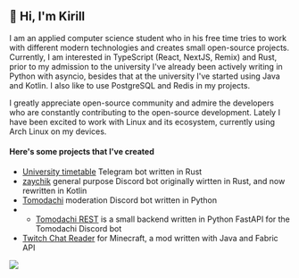 ## 👋 Hi, I'm Kirill

I am an applied computer science student who in his free time tries to work with different modern technologies and creates small open-source projects. Currently, I am interested in TypeScript (React, NextJS, Remix) and Rust, prior to my admission to the university I've already been actively writing in Python with asyncio, besides that at the university I've started using Java and Kotlin. I also like to use PostgreSQL and Redis in my projects.

I greatly appreciate open-source community and admire the developers who are constantly contributing to the open-source development. Lately I have been excited to work with Linux and its ecosystem, currently using Arch Linux on my devices.


#### Here's some projects that I've created

 - [University timetable](https://github.com/httport/uni-timetable-bot) Telegram bot written in Rust
 - [zaychik](https://github.com/httport/zaychik) general purpose Discord bot originally wirtten in Rust, and now rewritten in Kotlin
 - [Tomodachi](https://github.com/httport/tomodachi) moderation Discord bot written in Python 
 - - [Tomodachi REST](https://github.com/httport/tomodachi-rest) is a small backend written in Python FastAPI for the Tomodachi Discord bot
 - [Twitch Chat Reader](https://github.com/httport/Twitch-Chat-Reader) for Minecraft, a mod written with Java and Fabric API 


<picture>
  <source
    srcset="https://github-readme-stats.vercel.app/api/top-langs/?username=httpolar&theme=github_dark&layout=compact"
    media="(prefers-color-scheme: dark)"
  />
  <source
    srcset="https://github-readme-stats.vercel.app/api/top-langs/?username=httpolar&theme=light&layout=compact"
    media="(prefers-color-scheme: light), (prefers-color-scheme: no-preference)"
  />
  <img src="https://github-readme-stats.vercel.app/api/top-langs/?username=httpolar&layout=compact" />
</picture>
